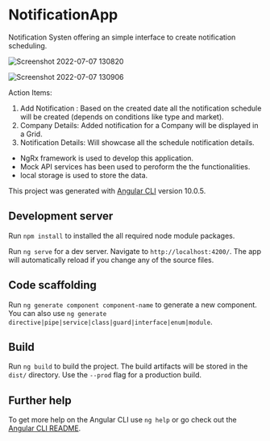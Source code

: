 

# NotificationApp

Notification Systen offering an simple interface to create notification scheduling.

![Screenshot 2022-07-07 130820](https://user-images.githubusercontent.com/108822934/177723393-ad622725-6312-4cb8-9cc9-b8f1878000ed.png)


![Screenshot 2022-07-07 130906](https://user-images.githubusercontent.com/108822934/177723417-1a24ce70-160f-4b17-9e5c-37f1ed61a742.png)


Action Items:
1. Add Notification : Based on the created date all the notification schedule will be created (depends on conditions like type and market).
2. Company Details: Added notification for a Company will be displayed in a Grid.
3. Notification Details: Will showcase all the schedule notification details.

* NgRx framework is used to develop this application.
* Mock API services has been used to peroform the the functionalities.
* local storage is used to store the data.


This project was generated with [Angular CLI](https://github.com/angular/angular-cli) version 10.0.5.

## Development server
Run `npm install` to installed the all required node module packages.

Run `ng serve` for a dev server. Navigate to `http://localhost:4200/`. The app will automatically reload if you change any of the source files.

## Code scaffolding

Run `ng generate component component-name` to generate a new component. You can also use `ng generate directive|pipe|service|class|guard|interface|enum|module`.

## Build

Run `ng build` to build the project. The build artifacts will be stored in the `dist/` directory. Use the `--prod` flag for a production build.


## Further help

To get more help on the Angular CLI use `ng help` or go check out the [Angular CLI README](https://github.com/angular/angular-cli/blob/master/README.md).
